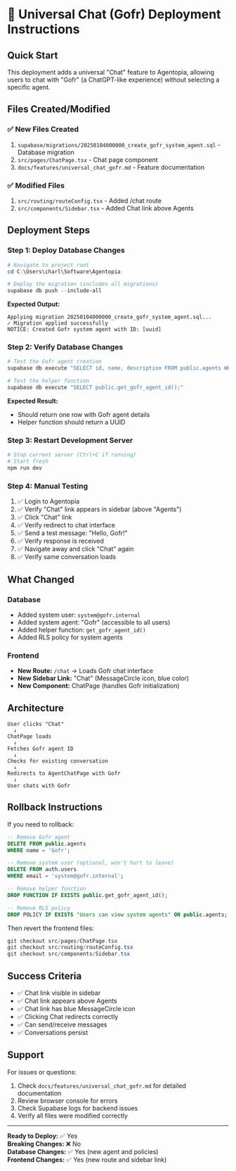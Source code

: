 # 🚀 Universal Chat (Gofr) Deployment Instructions

## Quick Start

This deployment adds a universal "Chat" feature to Agentopia, allowing users to chat with "Gofr" (a ChatGPT-like experience) without selecting a specific agent.

## Files Created/Modified

### ✅ New Files Created
1. `supabase/migrations/20250104000000_create_gofr_system_agent.sql` - Database migration
2. `src/pages/ChatPage.tsx` - Chat page component
3. `docs/features/universal_chat_gofr.md` - Feature documentation

### ✅ Modified Files
1. `src/routing/routeConfig.tsx` - Added /chat route
2. `src/components/Sidebar.tsx` - Added Chat link above Agents

## Deployment Steps

### Step 1: Deploy Database Changes

```powershell
# Navigate to project root
cd C:\Users\charl\Software\Agentopia

# Deploy the migration (includes all migrations)
supabase db push --include-all
```

**Expected Output:**
```
Applying migration 20250104000000_create_gofr_system_agent.sql...
✓ Migration applied successfully
NOTICE: Created Gofr system agent with ID: [uuid]
```

### Step 2: Verify Database Changes

```powershell
# Test the Gofr agent creation
supabase db execute "SELECT id, name, description FROM public.agents WHERE name = 'Gofr';"

# Test the helper function
supabase db execute "SELECT public.get_gofr_agent_id();"
```

**Expected Result:**
- Should return one row with Gofr agent details
- Helper function should return a UUID

### Step 3: Restart Development Server

```powershell
# Stop current server (Ctrl+C if running)
# Start fresh
npm run dev
```

### Step 4: Manual Testing

1. ✅ Login to Agentopia
2. ✅ Verify "Chat" link appears in sidebar (above "Agents")
3. ✅ Click "Chat" link
4. ✅ Verify redirect to chat interface
5. ✅ Send a test message: "Hello, Gofr!"
6. ✅ Verify response is received
7. ✅ Navigate away and click "Chat" again
8. ✅ Verify same conversation loads

## What Changed

### Database
- Added system user: `system@gofr.internal`
- Added system agent: "Gofr" (accessible to all users)
- Added helper function: `get_gofr_agent_id()`
- Added RLS policy for system agents

### Frontend
- **New Route:** `/chat` → Loads Gofr chat interface
- **New Sidebar Link:** "Chat" (MessageCircle icon, blue color)
- **New Component:** ChatPage (handles Gofr initialization)

## Architecture

```
User clicks "Chat"
  ↓
ChatPage loads
  ↓
Fetches Gofr agent ID
  ↓
Checks for existing conversation
  ↓
Redirects to AgentChatPage with Gofr
  ↓
User chats with Gofr
```

## Rollback Instructions

If you need to rollback:

```sql
-- Remove Gofr agent
DELETE FROM public.agents 
WHERE name = 'Gofr';

-- Remove system user (optional, won't hurt to leave)
DELETE FROM auth.users 
WHERE email = 'system@gofr.internal';

-- Remove helper function
DROP FUNCTION IF EXISTS public.get_gofr_agent_id();

-- Remove RLS policy
DROP POLICY IF EXISTS "Users can view system agents" ON public.agents;
```

Then revert the frontend files:
```powershell
git checkout src/pages/ChatPage.tsx
git checkout src/routing/routeConfig.tsx
git checkout src/components/Sidebar.tsx
```

## Success Criteria

- ✅ Chat link visible in sidebar
- ✅ Chat link appears above Agents
- ✅ Chat link has blue MessageCircle icon
- ✅ Clicking Chat redirects correctly
- ✅ Can send/receive messages
- ✅ Conversations persist

## Support

For issues or questions:
1. Check `docs/features/universal_chat_gofr.md` for detailed documentation
2. Review browser console for errors
3. Check Supabase logs for backend issues
4. Verify all files were modified correctly

---

**Ready to Deploy:** ✅ Yes  
**Breaking Changes:** ❌ No  
**Database Changes:** ✅ Yes (new agent and policies)  
**Frontend Changes:** ✅ Yes (new route and sidebar link)

